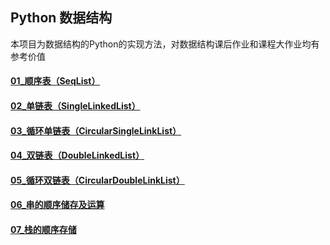 ## Python 数据结构

本项目为数据结构的Python的实现方法，对数据结构课后作业和课程大作业均有参考价值

#### [01_顺序表（SeqList）](https://github.com/sunxingyui5/Python-Data-Structure/blob/main/01_%E9%A1%BA%E5%BA%8F%E8%A1%A8.py) 
#### [02_单链表（SingleLinkedList）](https://github.com/sunxingyui5/Python-Data-Structure/blob/main/02_%E5%8D%95%E9%93%BE%E8%A1%A8.py)
#### [03_循环单链表（CircularSingleLinkList）](https://github.com/sunxingyui5/Python-Data-Structure/blob/main/03_%E5%BE%AA%E7%8E%AF%E5%8D%95%E9%93%BE%E8%A1%A8.py)
#### [04_双链表（DoubleLinkedList）](https://github.com/sunxingyui5/Python-Data-Structure/blob/main/04_%E5%8F%8C%E9%93%BE%E8%A1%A8.py)
#### [05_循环双链表（CircularDoubleLinkList）](https://github.com/sunxingyui5/Python-Data-Structure/blob/main/05_%E5%BE%AA%E7%8E%AF%E5%8F%8C%E9%93%BE%E8%A1%A8.py)
#### [06_串的顺序储存及运算](https://github.com/sunxingyui5/Python-Data-Structure/blob/main/06_%E4%B8%B2%E7%9A%84%E9%A1%BA%E5%BA%8F%E5%82%A8%E5%AD%98%E5%8F%8A%E8%BF%90%E7%AE%97.py)
#### [07_栈的顺序存储](https://github.com/sunxingyui5/Python-Data-Structure/blob/main/07_%E6%A0%88%E7%9A%84%E9%A1%BA%E5%BA%8F%E5%AD%98%E5%82%A8.py)

